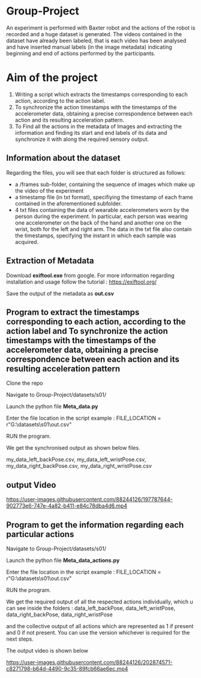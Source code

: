 # Group-Project

An experiment is performed with Baxter robot and the actions of the robot is recorded and a huge dataset is generated. The videos contained in the dataset have already been labeled, that is each video has been analysed and have inserted manual labels (in the image metadata) indicating beginning and end of actions performed by the participants. 

# Aim of the project

1. Writing a script which extracts the timestamps corresponding to each action, according to the action label. 
2. To synchronize the action timestamps with the timestamps of the accelerometer data, obtaining a precise correspondence between each action and its resulting            acceleration pattern. 
3. To Find all the actions in the metadata of Images and extracting the information and finding its start and end labels of its data and synchronize it with along the    required sensory output.

## Information about the dataset

Regarding the files, you will see that each folder is structured as follows:
- a /frames sub-folder, containing the sequence of images which make up the video of the experiment
- a timestamp file (in txt format), specifiying the timestamp of each frame contained in the aforementioned subfolder.
- 4 txt files containing the data of wearable accelerometers worn by the person during the experiment. In particular, each person was wearing one accelerometer on the back of the hand and another one on the wrist, both for the left and right arm. The data in the txt file also contain the timestamps, specifying the instant in which each sample was acquired.

## Extraction of Metadata

Download **exiftool.exe** from google.
For more information regarding installation and usage follow the tutorial : https://exiftool.org/

Save the output of the metadata as **out.csv**

## Program to extract the timestamps corresponding to each action, according to the action label and To synchronize the action timestamps with the timestamps of the accelerometer data, obtaining a precise correspondence between each action and its resulting acceleration pattern
Clone the repo 

Navigate to Group-Project/datasets/s01/

Launch the python file **Meta_data.py** 

Enter the file location in the script
example : FILE_LOCATION = r"G:\datasets\s01\out.csv"

RUN the program.

We get the synchronised output as shown below files.

my_data_left_backPose.csv,
my_data_left_wristPose.csv,
my_data_right_backPose.csv,
my_data_right_wristPose.csv

## output Video

https://user-images.githubusercontent.com/88244126/197787644-902773e6-747e-4a82-b411-e84c78dba4d6.mp4

## Program to get the information regarding each particular actions

Navigate to Group-Project/datasets/s01/

Launch the python file **Meta_data_actions.py** 

Enter the file location in the script
example : FILE_LOCATION = r"G:\datasets\s01\out.csv"

RUN the program.

We get the required output of all the respected actions individually, which u can see inside the folders : 
data_left_backPose,
data_left_wristPose,
data_right_backPose,
data_right_wristPose 

and the collective output of all actions which are represented as 1 if present and 0 if not present. You can use the version whichever is required for the next steps.

The output video is shown below

https://user-images.githubusercontent.com/88244126/202874571-c8271798-b64d-4490-9c35-89fcb66ae6ec.mp4

